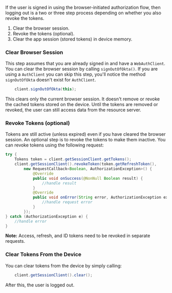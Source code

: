 If the user is signed in using the browser-initiated authorization flow, then logging out is a two or three step process depending on whether you also revoke the tokens.

1. Clear the browser session.
2. Revoke the tokens (optional).
3. Clear the app session (stored tokens) in device memory.

### Clear Browser Session

This step assumes that you are already signed in and have a `WebAuthClient`. You can clear the browser session by calling `signOutOfOkta()`.
If you are using a `AuthClient` you can skip this step, you'll notice the method `signOutOfOkta` doesn't exist for `AuthClient`.

```java
    client.signOutOfOkta(this);
```

This clears only the current browser session. It doesn't remove or revoke the cached tokens stored on the device.
Until the tokens are removed or revoked, the user can still access data from the resource server.

### Revoke Tokens (optional)

Tokens are still active (unless expired) even if you have cleared the browser session. An optional step is to revoke the tokens to make them inactive. You can revoke tokens using the following request:

```java
try {
    Tokens token = client.getSessionClient.getTokens();
    client.getSessionClient().revokeToken(token.getRefreshToken(),
        new RequestCallback<Boolean, AuthorizationException>() {
            @Override
            public void onSuccess(@NonNull Boolean result) {
                //handle result
            }
            @Override
            public void onError(String error, AuthorizationException exception) {
                //handle request error
            }
        });
} catch (AuthorizationException e) {
    //handle error
}
```

**Note:** Access, refresh, and ID tokens need to be revoked in separate requests.

### Clear Tokens From the Device

You can clear tokens from the device by simply calling:

```java
    client.getSessionClient().clear();
```

After this, the user is logged out.